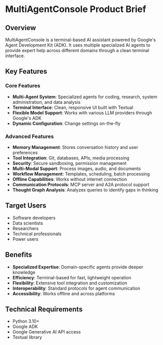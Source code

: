 # MultiAgentConsole Product Brief

## Overview

MultiAgentConsole is a terminal-based AI assistant powered by Google's Agent Development Kit (ADK). It uses multiple specialized AI agents to provide expert help across different domains through a clean terminal interface.

## Key Features

### Core Features
- **Multi-Agent System**: Specialized agents for coding, research, system administration, and data analysis
- **Terminal Interface**: Clean, responsive UI built with Textual
- **Flexible Model Support**: Works with various LLM providers through Google's ADK
- **Dynamic Configuration**: Change settings on-the-fly

### Advanced Features
- **Memory Management**: Stores conversation history and user preferences
- **Tool Integration**: Git, databases, APIs, media processing
- **Security**: Secure sandboxing, permission management
- **Multi-Modal Support**: Process images, audio, and documents
- **Workflow Management**: Templates, scheduling, batch processing
- **Offline Capabilities**: Works without internet connection
- **Communication Protocols**: MCP server and A2A protocol support
- **Thought Graph Analysis**: Analyzes queries to identify gaps in thinking

## Target Users
- Software developers
- Data scientists
- Researchers
- Technical professionals
- Power users

## Benefits
- **Specialized Expertise**: Domain-specific agents provide deeper knowledge
- **Efficiency**: Terminal-based for fast, lightweight operation
- **Flexibility**: Extensive tool integration and customization
- **Interoperability**: Standard protocols for agent communication
- **Accessibility**: Works offline and across platforms

## Technical Requirements
- Python 3.10+
- Google ADK
- Google Generative AI API access
- Textual library

